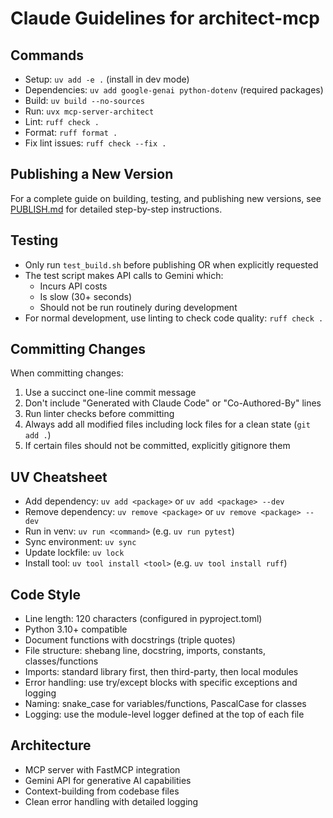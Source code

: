 # Claude Guidelines for architect-mcp

## Commands
- Setup: `uv add -e .` (install in dev mode)
- Dependencies: `uv add google-genai python-dotenv` (required packages)
- Build: `uv build --no-sources`
- Run: `uvx mcp-server-architect`
- Lint: `ruff check .`
- Format: `ruff format .`
- Fix lint issues: `ruff check --fix .`

## Publishing a New Version
For a complete guide on building, testing, and publishing new versions, see [PUBLISH.md](PUBLISH.md) for detailed step-by-step instructions.

## Testing
- Only run `test_build.sh` before publishing OR when explicitly requested
- The test script makes API calls to Gemini which:
  - Incurs API costs
  - Is slow (30+ seconds)
  - Should not be run routinely during development
- For normal development, use linting to check code quality: `ruff check .`

## Committing Changes
When committing changes:
1. Use a succinct one-line commit message
2. Don't include "Generated with Claude Code" or "Co-Authored-By" lines
3. Run linter checks before committing
4. Always add all modified files including lock files for a clean state (`git add .`)
5. If certain files should not be committed, explicitly gitignore them

## UV Cheatsheet
- Add dependency: `uv add <package>` or `uv add <package> --dev`
- Remove dependency: `uv remove <package>` or `uv remove <package> --dev`
- Run in venv: `uv run <command>` (e.g. `uv run pytest`)
- Sync environment: `uv sync`
- Update lockfile: `uv lock`
- Install tool: `uv tool install <tool>` (e.g. `uv tool install ruff`)

## Code Style
- Line length: 120 characters (configured in pyproject.toml)
- Python 3.10+ compatible
- Document functions with docstrings (triple quotes)
- File structure: shebang line, docstring, imports, constants, classes/functions
- Imports: standard library first, then third-party, then local modules
- Error handling: use try/except blocks with specific exceptions and logging
- Naming: snake_case for variables/functions, PascalCase for classes
- Logging: use the module-level logger defined at the top of each file

## Architecture
- MCP server with FastMCP integration
- Gemini API for generative AI capabilities
- Context-building from codebase files
- Clean error handling with detailed logging